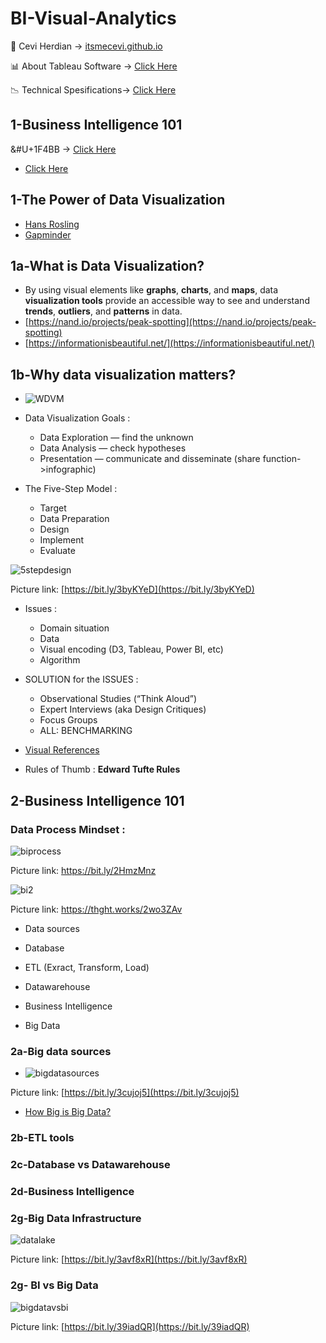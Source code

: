 # BI-Visual-Analytics

<span>&#129311;</span> Cevi Herdian -> [itsmecevi.github.io](https://itsmecevi.github.io/) 

<span>&#128202;</span> About Tableau Software -> [Click Here](https://www.tableau.com/about)

<span>&#128201;</span> Technical Spesifications-> [Click Here](https://github.com/itsmecevi/Tableau-Technical-Specifications/blob/master/Tableau-Technical%20Specifications.pdf)



## 1-Business Intelligence 101


&#U+1F4BB	 -> [Click Here](https://docs.google.com/presentation/d/1a1-lRjjwSYBv4IUw5aLWeRr7x9JESrR8qkHR-Ug1u_4/edit?usp=sharing)


 <ul class="lead text-left" style="list-style-image: url(https://assets.ubuntu.com/sites/ubuntu/latest/u/img/favicon.ico);">
            <li>
              
[Click Here](google.com)
            </li>
           
            
 </ul>





## 1-The Power of Data Visualization

* [Hans Rosling](https://www.youtube.com/watch?v=jbkSRLYSojo)
* [Gapminder](https://www.gapminder.org/)

## 1a-What is Data Visualization? 

* By using visual elements like **graphs**, **charts**, and **maps**, data **visualization tools** provide an accessible way to see and understand **trends**, **outliers**, and **patterns** in data.
* [https://nand.io/projects/peak-spotting](https://nand.io/projects/peak-spotting)
* [https://informationisbeautiful.net/](https://informationisbeautiful.net/)


## 1b-Why data visualization matters?

* ![WDVM](https://user-images.githubusercontent.com/27078712/72880236-11d3b380-3d31-11ea-82a2-7be5c6087ea2.PNG)
* Data Visualization Goals : 

     * Data Exploration — find the unknown
     * Data Analysis — check hypotheses
     * Presentation — communicate and disseminate (share function->infographic)
     
* The Five-Step Model :
 
     * Target
     * Data Preparation
     * Design
     * Implement
     * Evaluate
  
![5stepdesign](https://user-images.githubusercontent.com/27078712/72888440-266b7800-3d40-11ea-8668-db66477a76fb.png)

Picture link: [https://bit.ly/3byKYeD](https://bit.ly/3byKYeD)

     
 * Issues :
 
     * Domain situation 
     * Data
     * Visual encoding (D3, Tableau, Power BI, etc)
     * Algorithm
     
 * SOLUTION for the ISSUES :
 
     * Observational Studies (“Think Aloud”)
     * Expert Interviews (aka Design Critiques)
     * Focus Groups
     * ALL: BENCHMARKING
     
 * [Visual References](https://github.com/itsmecevi/visualreferences/blob/master/VisualReferences-SQLBI.pdf)
     
 * Rules of Thumb : **Edward Tufte Rules**
 
 ## 2-Business Intelligence 101
 
 ### Data Process Mindset :
 
 ![biprocess](https://user-images.githubusercontent.com/27078712/72890846-6a14b080-3d45-11ea-9b54-aafa268acd14.jpg)

Picture link: https://bit.ly/2HmzMnz


![bi2](https://user-images.githubusercontent.com/27078712/75852964-b57bad80-5e1f-11ea-8702-502e91977f0d.png)

Picture link: https://thght.works/2wo3ZAv

 
 * Data sources 
 
 * Database 
 
 * ETL (Exract, Transform, Load)
 
 * Datawarehouse 
 
 * Business Intelligence 
 
 * Big Data
 
 
 
### 2a-Big data sources 

* ![bigdatasources](https://user-images.githubusercontent.com/27078712/75859038-e1049500-5e2b-11ea-9332-ac9e4a3aecb3.jpg)

Picture link: [https://bit.ly/3cujoj5](https://bit.ly/3cujoj5)

* [How Big is Big Data?](https://www.sisense.com/blog/infographic-big-big-data/)



### 2b-ETL tools

### 2c-Database vs Datawarehouse

### 2d-Business Intelligence

### 2g-Big Data Infrastructure

![datalake](https://user-images.githubusercontent.com/27078712/75866633-e7007300-5e37-11ea-9625-ce7816b07bcf.png)

Picture link: [https://bit.ly/3avf8xR](https://bit.ly/3avf8xR)
 
### 2g- BI vs Big Data

![bigdatavsbi](https://user-images.githubusercontent.com/27078712/75869780-a9521900-5e3c-11ea-9948-707367c76443.png)

Picture link: [https://bit.ly/39iadQR](https://bit.ly/39iadQR)




